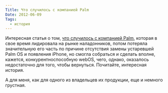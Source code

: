 ```yaml
---
Title: Что случилось с компанией Palm
Date: 2012-06-09
Tags:
  - история
---
```


Интересная статья о том, [что случилось с компанией Palm][1], которая в свое время лидировала на рынке наладонников, потом потеряла значительную его часть по причине отсутствия замены устаревшей Palm OS и появления iPhone, но смогла собраться и сделать вполне, кажется, конкурентноспособную webOS, чего, однако, оказалось недостаточно для того, чтобы вернуться. Почитайте, интересная история.

А для меня, как для одного из владельцев их продукции, еще и немного грустная.

[1]: https://www.theverge.com/2012/6/5/3062611/palm-webos-hp-inside-story-pre-postmortem